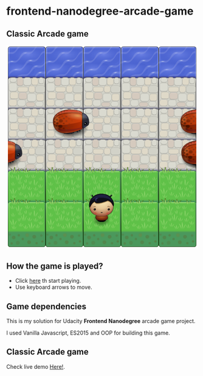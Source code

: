 frontend-nanodegree-arcade-game
===============================


## Classic Arcade game
![snippet](images/game-screenshot.png)


## How the game is played?
- Click [here](https://mosamy19.github.io/fend-memory-game) th start playing.
- Use keyboard arrows to move.


## Game dependencies
This is my solution for Udacity **Frontend Nanodegree** arcade game project.

I used Vanilla Javascript, ES2015 and OOP for building this game.

## Classic Arcade game
Check live demo [Here!](https://mosamy19.github.io/fend-arcade-game/).
